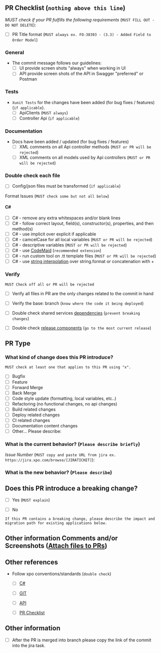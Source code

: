 ## PR Checklist (`nothing above this line`)
*MUST check if your PR fulfills the following requirements* (`MUST FILL OUT - DO NOT DELETE`):
 
- [ ] PR Title format (`MUST always ex. FO-38393 - (3.3) - Added Field to Order Model`)
 
### General
- The commit message follows our guidelines:
  - [ ] UI provide screen shots "always" when working in UI
  - [ ] API provide screen shots of the API in Swagger "preferred" or Postman
 
### Tests
- `Xunit Tests` for the changes have been added (for bug fixes / features) (`if applicable`).
  - [ ] ApiClients (`MUST always`)
  - [ ] Controller Api (`if applicable`)
 
### Documentation
- Docs have been added / updated (for bug fixes / features)
  - [ ] XML comments on all Api controller methods (`MUST or PR will be rejected`)
  - [ ] XML comments on all models used by Api controllers (`MUST or PR will be rejected`)
 
### Double check each file
  - [ ] Config/json files must be transformed (`if applicable`)
   
Format Issues (`MUST check some but not all below`)
#### C#
- [ ] C# - remove any extra whitespaces and/or blank lines
- [ ] C# - follow correct layout, field(s), constructor(s), properties, and then method(s)
- [ ] C# - use implicit over explicit if applicable
- [ ] C# - camcelCase for all local variables (`MUST or PR will be rejected`)
- [ ] C# - descriptive variables (`MUST or PR will be rejected`)
- [ ] C# - use [CodeMaid](http://www.codemaid.net/) (`recommended extension`)
- [ ] C# - run custom tool on .tt template files (`MUST or PR will be rejected`)
- [ ] C# - use [string interpolation](https://en.wikipedia.org/wiki/String_interpolation) over string.format or concatenation with +
   
### Verify
`MUST Check off all or PR will be rejected`
- [ ] Verify all files in PR are the only changes related to the commit in hand
- [ ] Verify the base: branch (`know where the code it being deployed`)
- [ ] Double check shared services [dependencies](https://confluence.xpo.com/pages/viewpage.action?pageId=114626580) (`prevent breaking changes`)
- [ ] Double check [release components](https://confluence.xpo.com/display/XPODEV/Release+Status) (`go to the most current release`)
 
 
## PR Type
### What kind of change does this PR introduce?
`MUST check at least one that applies to this PR using "x".`
- [ ] Bugfix
- [ ] Feature
- [ ] Forward Merge
- [ ] Back Merge
- [ ] Code style update (formatting, local variables, etc..)
- [ ] Refactoring (no functional changes, no api changes)
- [ ] Build related changes
- [ ] Deploy related changes
- [ ] CI related changes
- [ ] Documentation content changes
- [ ] Other... Please describe:
 
### What is the current behavior? (`Please describe briefly`)
 
*Issue Number* (`MUST copy and paste URL from jira ex. https://jira.xpo.com/browse/[JIRATICKET]`):
 
 
### What is the new behavior? (`Please describe`)
 
 
## Does this PR introduce a breaking change?
- [ ] Yes (`MUST explain`)
- [ ] No
 
 
`If this PR contains a breaking change, please describe the impact and migration path for existing applications below.`
 
 
 
## Other information Comments and/or Screenshots ([Attach files to PRs](https://help.github.com/articles/file-attachments-on-issues-and-pull-requests/))
 
 
 
## Other references
- Follow xpo conventions/standards (`double check`)
  - [ ] [C#]()
  - [ ] [GIT](https://github.com/xpologistics/xpo-conventions/tree/master/git)
  - [ ] [API](https://github.com/xpologistics/xpo-conventions/tree/master/api)
  - [ ] [PR Checklist](https://confluence.xpo.com/pages/viewpage.action?pageId=122164754)
 
 
## Other information
- [ ] After the PR is merged into branch please copy the link of the commit into the jira task.
